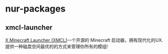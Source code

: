# nur-packages

## xmcl-launcher

[X Minecraft Launcher (XMCL)](https://xmcl.app/)一个开源的 Minecraft 启动器，拥有现代化的UX.提供一种磁盘空间最优的的方式来管理你所有的模组!